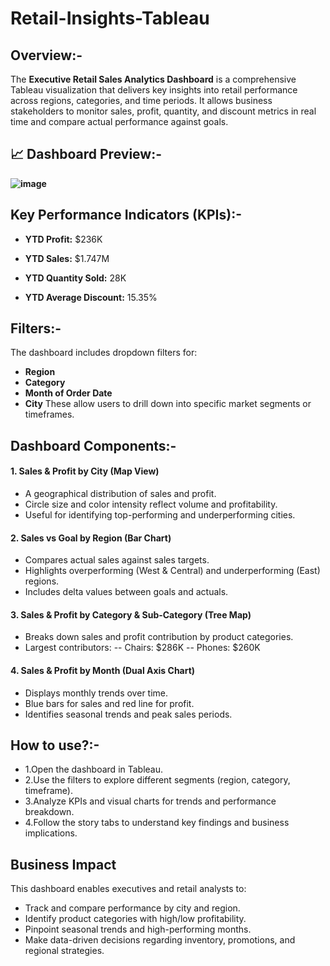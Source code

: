 # Retail-Insights-Tableau

## Overview:-
The **Executive Retail Sales Analytics Dashboard** is a comprehensive Tableau visualization that delivers key insights into retail performance across regions, categories, and time periods. It allows business stakeholders to monitor sales, profit, quantity, and discount metrics in real time and compare actual performance against goals.

## 📈 Dashboard Preview:-
**![image](https://github.com/user-attachments/assets/216643e2-932f-439d-9219-aed08a048fdc)**

## Key Performance Indicators (KPIs):-

- **YTD Profit:** $236K
 
- **YTD Sales:** $1.747M

- **YTD Quantity Sold:** 28K

- **YTD Average Discount:** 15.35%

## Filters:-
The dashboard includes dropdown filters for:

- **Region**
- **Category**
- **Month of Order Date**
- **City**
These allow users to drill down into specific market segments or timeframes.

## Dashboard Components:-
#### 1. Sales & Profit by City (Map View)
- A geographical distribution of sales and profit.
- Circle size and color intensity reflect volume and profitability.
- Useful for identifying top-performing and underperforming cities.
#### 2. Sales vs Goal by Region (Bar Chart)
- Compares actual sales against sales targets.
- Highlights overperforming (West & Central) and underperforming (East) regions.
- Includes delta values between goals and actuals.
#### 3. Sales & Profit by Category & Sub-Category (Tree Map)
- Breaks down sales and profit contribution by product categories.
- Largest contributors:
 -- Chairs: $286K
 -- Phones: $260K
#### 4. Sales & Profit by Month (Dual Axis Chart)
- Displays monthly trends over time.
- Blue bars for sales and red line for profit.
- Identifies seasonal trends and peak sales periods.

## How to use?:-
- 1.Open the dashboard in Tableau.
- 2.Use the filters to explore different segments (region, category, timeframe).
- 3.Analyze KPIs and visual charts for trends and performance breakdown.
- 4.Follow the story tabs to understand key findings and business implications.

## Business Impact
This dashboard enables executives and retail analysts to:

- Track and compare performance by city and region.
- Identify product categories with high/low profitability.
- Pinpoint seasonal trends and high-performing months.
- Make data-driven decisions regarding inventory, promotions, and regional strategies.
